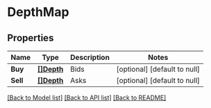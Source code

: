 # DepthMap

## Properties
Name | Type | Description | Notes
------------ | ------------- | ------------- | -------------
**Buy** | [**[]Depth**](Depth.md) | Bids | [optional] [default to null]
**Sell** | [**[]Depth**](Depth.md) | Asks | [optional] [default to null]

[[Back to Model list]](../README.md#documentation-for-models) [[Back to API list]](../README.md#documentation-for-api-endpoints) [[Back to README]](../README.md)

